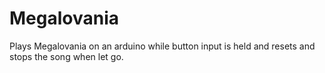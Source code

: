 # Megalovania
Plays Megalovania on an arduino while button input is held and resets and stops the song when let go.
